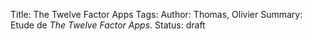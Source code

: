 Title: The Twelve Factor Apps
Tags: 
Author: Thomas, Olivier
Summary: Etude de *The Twelve Factor Apps*.
Status: draft


